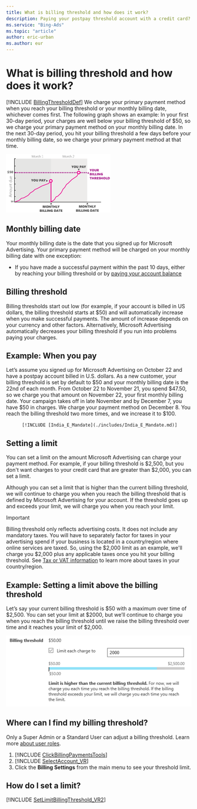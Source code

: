 ```yaml
---
title: What is billing threshold and how does it work?
description: Paying your postpay threshold account with a credit card? Learn about billing threshold and monthly billing date to understand when we charge your payment method.
ms.service: "Bing-Ads"
ms.topic: "article"
author: eric-urban
ms.author: eur
---
```


# What is billing threshold and how does it work?

[!INCLUDE [BillingThresholdDef](./includes/BillingThresholdDef.md)] We charge your primary payment method when you reach your billing threshold or your monthly billing date, whichever comes first. The following graph shows an example: In your first 30-day period, your charges are well below your billing threshold of $50, so we charge your primary payment method on your monthly billing date. In the next 30-day period, you hit your billing threshold a few days before your monthly billing date, so we charge your primary payment method at that time.

![How billing threshold works](../images/BA_Conc_NewAdv_HowBilled.png)
## Monthly billing date

Your monthly billing date is the date that you signed up for Microsoft Advertising. Your primary payment method will be charged on your monthly billing date with one exception:

- If you have made a successful payment within the past 10 days, either by reaching your billing threshold or by [paying your account balance](./hlp_BA_PROC_MakePayment.md)

## Billing threshold

Billing thresholds start out low (for example, if your account is billed in US dollars, the billing threshold starts at $50) and will automatically increase when you make successful payments. The amount of increase depends on your currency and other factors. Alternatively, Microsoft Advertising automatically decreases your billing threshold if you run into problems paying your charges.

## Example: When you pay
Let’s assume you signed up for Microsoft Advertising on October 22 and have a postpay account billed in U.S. dollars. As a new customer,           your billing threshold is set by default           to $50 and your monthly billing date is the 22nd of each month. From October 22 to November 21, you spend $47.50, so we charge you that amount on           November 22, your first monthly billing date. Your campaign takes off in late November and by December 7, you have $50 in charges. We charge           your payment method on December 8. You reach the billing threshold two more times, and we increase it to $100.

 		  [!INCLUDE [India_E_Mandate](./includes/India_E_Mandate.md)]
## Setting a limit

You can set a limit on the amount Microsoft Advertising can charge your payment method. For example, if your billing threshold is   $2,500, but you don't want charges to your credit card that are greater than $2,000, you can set a limit.

Although you can set a limit that is higher than the current billing threshold, we will continue to charge you when you reach the billing threshold that is defined   by Microsoft Advertising for your account. If the threshold goes up and exceeds your limit, we will charge you when you reach your limit.

> [!IMPORTANT]
> Billing threshold only reflects advertising costs. It does not include any mandatory taxes. You will have to separately factor for taxes in your advertising spend if your business is located in a country/region where online services are taxed. So, using the $2,000 limit as an example,   we'll charge you $2,000 plus any applicable taxes once you hit your billing threshold. See [Tax or VAT information](./hlp_BA_CONC_TaxVATInfo.md) to learn more about taxes in your country/region.

## Example: Setting a limit above the billing threshold
Let’s say your current billing threshold is $50 with a maximum over time of $2,500. You can set your limit at $2000, but we’ll continue to charge you when you           reach the billing threshold until we raise the billing threshold over time and it reaches your limit of $2,000.

![billing threshold](../images/BA_ScreenCap_Billingthreshold.png)

 
## Where can I find my billing threshold?

Only a Super Admin or a Standard User can adjust a billing threshold. Learn more [about user roles](./hlp_BA_CONC_SSUserRoles.md).

1. [!INCLUDE [ClickBillingPaymentsTools](./includes/ClickBillingPaymentsTools.md)]
1. [!INCLUDE [SelectAccount_VR](./includes/SelectAccount_VR.md)]
1. Click the **Billing Settings** from the main menu to see your threshold limit.

## How do I set a limit?

[!INCLUDE [SetLimitBillingThreshold_VR2](./includes/SetLimitBillingThreshold_VR2.md)]



